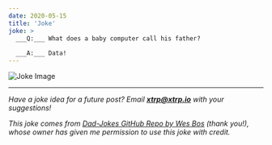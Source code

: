 ```yaml
---
date: 2020-05-15
title: 'Joke'
joke: >
  ___Q:___ What does a baby computer call his father?
  
  ___A:___ Data!
---
```


![Joke Image](https://private.xtrp.io/projects/DailyDeveloperJokes/public_image_server/images/5e1258c00f974.png)

---
*Have a joke idea for a future post? Email **[xtrp@xtrp.io](mailto:xtrp@xtrp.io)** with your suggestions!*

*This joke comes from [Dad-Jokes GitHub Repo by Wes Bos](https://github.com/wesbos/dad-jokes) (thank you!), whose owner has given me permission to use this joke with credit.*

<!-- 
Joke text:
**Q:** What does a baby computer call his father?

**A:** Data!
 -->

